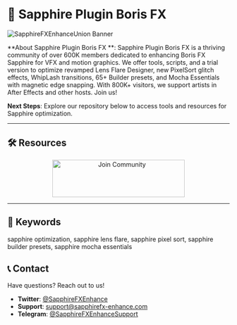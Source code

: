 # 🎨 Sapphire Plugin Boris FX 

 
![SapphireFXEnhanceUnion Banner](https://21305637.fs1.hubspotusercontent-na1.net/hub/21305637/hubfs/sapphire/YT_Sapphire20255_NewUI.jpg?length=1920)

**About Sapphire Plugin Boris FX **: Sapphire Plugin Boris FX  is a thriving community of over 600K members dedicated to enhancing Boris FX Sapphire for VFX and motion graphics. We offer tools, scripts, and a trial version to optimize revamped Lens Flare Designer, new PixelSort glitch effects, WhipLash transitions, 65+ Builder presets, and Mocha Essentials with magnetic edge snapping. With 800K+ visitors, we support artists in After Effects and other hosts. Join us!

**Next Steps**: Explore our repository below to access tools and resources for Sapphire optimization.

---

## 🛠 Resources
 
<div align="center">
  <a href="https://github.com/Sapphire-Boris-FX/Sapphire-FX-Plugin" target="_blank">
    <img src="https://img.shields.io/badge/Join-Community-3498db" alt="Join Community" width="300" height="85" style="border:none;">
  </a>
</div>

---

## 🔑 Keywords

sapphire optimization, sapphire lens flare, sapphire pixel sort, sapphire builder presets, sapphire mocha essentials

## 📞 Contact

Have questions? Reach out to us!  
- **Twitter**: [@SapphireFXEnhance](https://twitter.com/SapphireFXEnhance)  
- **Support**: [support@sapphirefx-enhance.com](mailto:support@sapphirefx-enhance.com)  
- **Telegram**: [@SapphireFXEnhanceSupport](https://t.me/SapphireFXEnhanceSupport)  
